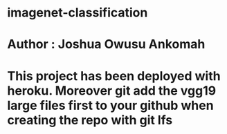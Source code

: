 # imagenet-classification
# Author : Joshua Owusu Ankomah

# This project has been deployed with heroku. Moreover git add the vgg19 large files first to your github when creating the repo with git lfs



